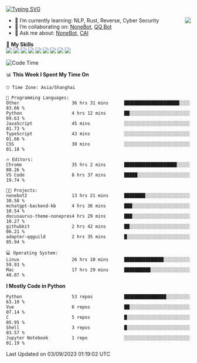 [![Typing SVG](https://readme-typing-svg.herokuapp.com?size=25&duration=2500&color=8C43EA&vCenter=true&width=200&height=40&lines=Hi+there+%F0%9F%91%8B%F0%9F%8F%BB;I'm+yanyongyu)](https://git.io/typing-svg)

<a href="#">
  <img align="right" src="https://github-readme-stats.vercel.app/api?username=yanyongyu&count_private=true&show_icons=true&bg_color=15,f2f7fd,E0EAFC" />
</a>

- 🌱 I’m currently learning: NLP, Rust, Reverse, Cyber Security
- 👯 I’m collaborating on: [NoneBot](https://github.com/nonebot), [QQ Bot](https://github.com/Mrs4s/go-cqhttp)
- 💬 Ask me about: [NoneBot](https://github.com/nonebot), [CAI](https://github.com/cscs181/CAI)

🌟 **My Skills**  
![](https://img.shields.io/badge/-Python-3e74a2?style=flat-square&logo=Python&logoColor=fff)
![](https://img.shields.io/badge/-Node.js-339933?style=flat-square&logo=Node.js&logoColor=fff)
![](https://img.shields.io/badge/-Vue-4fc08d?style=flat-square&logo=Vue.js&logoColor=fff)
![](https://img.shields.io/badge/-React-2d98ce?style=flat-square&logo=React&logoColor=fff)
![](https://img.shields.io/badge/-Docker-2496ED?style=flat-square&logo=Docker&logoColor=fff)
![](https://img.shields.io/badge/-Linux-000000?style=flat-square&logo=Linux&logoColor=fff)
![](https://img.shields.io/badge/-MySQL-4479A1?style=flat-square&logo=MySQL&logoColor=fff)
![](https://img.shields.io/badge/-Redis-DC382D?style=flat-square&logo=Redis&logoColor=fff)
![](https://img.shields.io/badge/-MongoDB-47A248?style=flat-square&logo=MongoDB&logoColor=fff)

<!--START_SECTION:waka-->
![Code Time](http://img.shields.io/badge/Code%20Time-4%2C809%20hrs%2051%20mins-blue)

📊 **This Week I Spent My Time On** 

```text
🕑︎ Time Zone: Asia/Shanghai

💬 Programming Languages: 
Other                    36 hrs 31 mins      █████████████████████░░░░   83.66 % 
Python                   4 hrs 12 mins       ██░░░░░░░░░░░░░░░░░░░░░░░   09.63 % 
JavaScript               45 mins             ░░░░░░░░░░░░░░░░░░░░░░░░░   01.73 % 
TypeScript               43 mins             ░░░░░░░░░░░░░░░░░░░░░░░░░   01.66 % 
CSS                      30 mins             ░░░░░░░░░░░░░░░░░░░░░░░░░   01.18 % 

🔥 Editors: 
Chrome                   35 hrs 2 mins       ████████████████████░░░░░   80.26 % 
VS Code                  8 hrs 37 mins       █████░░░░░░░░░░░░░░░░░░░░   19.74 % 

🐱‍💻 Projects: 
nonebot2                 13 hrs 21 mins      ████████░░░░░░░░░░░░░░░░░   30.58 % 
mchatgpt-backend-kb      4 hrs 36 mins       ███░░░░░░░░░░░░░░░░░░░░░░   10.54 % 
docusaurus-theme-nonepres4 hrs 29 mins       ███░░░░░░░░░░░░░░░░░░░░░░   10.27 % 
githubkit                2 hrs 42 mins       ██░░░░░░░░░░░░░░░░░░░░░░░   06.21 % 
adapter-qqguild          2 hrs 35 mins       █░░░░░░░░░░░░░░░░░░░░░░░░   05.94 % 

💻 Operating System: 
Linux                    26 hrs 10 mins      ███████████████░░░░░░░░░░   59.93 % 
Mac                      17 hrs 29 mins      ██████████░░░░░░░░░░░░░░░   40.07 % 
```

**I Mostly Code in Python** 

```text
Python                   53 repos            ████████████████░░░░░░░░░   63.10 % 
Vue                      6 repos             ██░░░░░░░░░░░░░░░░░░░░░░░   07.14 % 
C                        5 repos             █░░░░░░░░░░░░░░░░░░░░░░░░   05.95 % 
Shell                    3 repos             █░░░░░░░░░░░░░░░░░░░░░░░░   03.57 % 
Jupyter Notebook         1 repo              ░░░░░░░░░░░░░░░░░░░░░░░░░   01.19 % 
```




 Last Updated on 03/09/2023 01:19:02 UTC
<!--END_SECTION:waka-->
